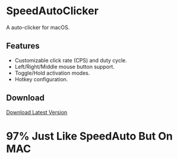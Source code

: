 # SpeedAutoClicker
A auto-clicker for macOS.

## Features
- Customizable click rate (CPS) and duty cycle.
- Left/Right/Middle mouse button support.
- Toggle/Hold activation modes.
- Hotkey configuration.

## Download
[Download Latest Version](https://github.com/yourusername/SpeedAutoClicker/releases/latest/download/SpeedAutoClicker.dmg)

# 97% Just Like SpeedAuto But On MAC
